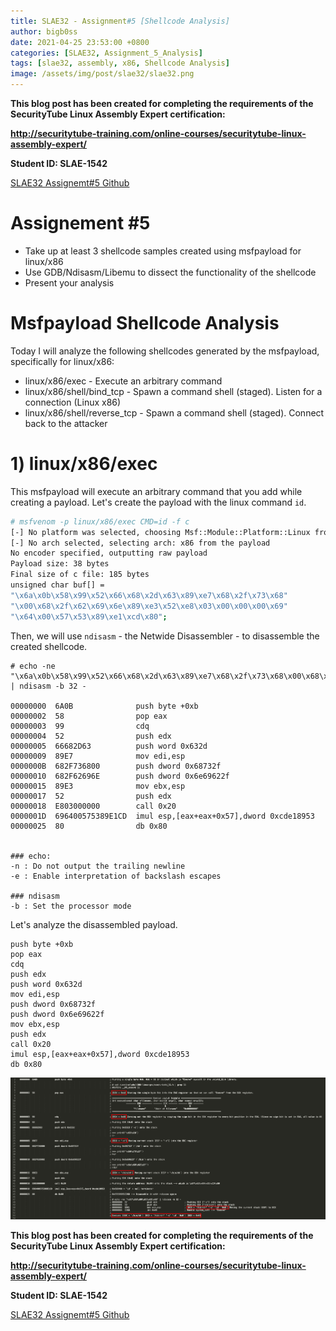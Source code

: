 ```yaml
---
title: SLAE32 - Assignment#5 [Shellcode Analysis]
author: bigb0ss
date: 2021-04-25 23:53:00 +0800
categories: [SLAE32, Assignment_5_Analysis]
tags: [slae32, assembly, x86, Shellcode Analysis]
image: /assets/img/post/slae32/slae32.png
---
```


<b>This blog post has been created for completing the requirements of the SecurityTube Linux Assembly Expert certification:</b>

<b>http://securitytube-training.com/online-courses/securitytube-linux-assembly-expert/</b>

<b>Student ID: SLAE-1542</b>

[SLAE32 Assignemt#5 Github](https://github.com/bigb0sss/SLAE32)

# Assignement #5 
* Take up at least 3 shellcode samples created using msfpayload for linux/x86
* Use GDB/Ndisasm/Libemu to dissect the functionality of the shellcode
* Present your analysis

# Msfpayload Shellcode Analysis
Today I will analyze the following shellcodes generated by the msfpayload, specifically for linux/x86:
* linux/x86/exec - Execute an arbitrary command
* linux/x86/shell/bind_tcp - Spawn a command shell (staged). Listen for a connection (Linux x86)
* linux/x86/shell/reverse_tcp - Spawn a command shell (staged). Connect back to the attacker

# 1) linux/x86/exec
This msfpayload will execute an arbitrary command that you add while creating a payload. Let's create the payload with the linux command `id`.

```bash
# msfvenom -p linux/x86/exec CMD=id -f c
[-] No platform was selected, choosing Msf::Module::Platform::Linux from the payload
[-] No arch selected, selecting arch: x86 from the payload
No encoder specified, outputting raw payload
Payload size: 38 bytes
Final size of c file: 185 bytes
unsigned char buf[] = 
"\x6a\x0b\x58\x99\x52\x66\x68\x2d\x63\x89\xe7\x68\x2f\x73\x68"
"\x00\x68\x2f\x62\x69\x6e\x89\xe3\x52\xe8\x03\x00\x00\x00\x69"
"\x64\x00\x57\x53\x89\xe1\xcd\x80";
```

Then, we will use `ndisasm` - the Netwide Disassembler - to disassemble the created shellcode. 

```console
# echo -ne "\x6a\x0b\x58\x99\x52\x66\x68\x2d\x63\x89\xe7\x68\x2f\x73\x68\x00\x68\x2f\x62\x69\x6e\x89\xe3\x52\xe8\x03\x00\x00\x00\x69\x64\x00\x57\x53\x89\xe1\xcd\x80" | ndisasm -b 32 -

00000000  6A0B              push byte +0xb
00000002  58                pop eax
00000003  99                cdq
00000004  52                push edx
00000005  66682D63          push word 0x632d
00000009  89E7              mov edi,esp
0000000B  682F736800        push dword 0x68732f
00000010  682F62696E        push dword 0x6e69622f
00000015  89E3              mov ebx,esp
00000017  52                push edx
00000018  E803000000        call 0x20
0000001D  696400575389E1CD  imul esp,[eax+eax+0x57],dword 0xcde18953
00000025  80                db 0x80


### echo:
-n : Do not output the trailing newline
-e : Enable interpretation of backslash escapes

### ndisasm
-b : Set the processor mode
```

Let's analyze the disassembled payload.

```
push byte +0xb
pop eax 
cdq  
push edx 
push word 0x632d
mov edi,esp 
push dword 0x68732f
push dword 0x6e69622f
mov ebx,esp 
push edx 
call 0x20 
imul esp,[eax+eax+0x57],dword 0xcde18953
db 0x80
```

![image](/assets/img/post/slae32/assignment5/01.png)




<b>This blog post has been created for completing the requirements of the SecurityTube Linux Assembly Expert certification:</b>

<b>http://securitytube-training.com/online-courses/securitytube-linux-assembly-expert/</b>

<b>Student ID: SLAE-1542</b>

[SLAE32 Assignemt#5 Github](https://github.com/bigb0sss/SLAE32)